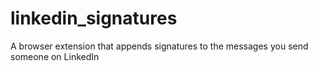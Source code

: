 # linkedin_signatures
A browser extension that appends signatures to the messages you send someone on LinkedIn
